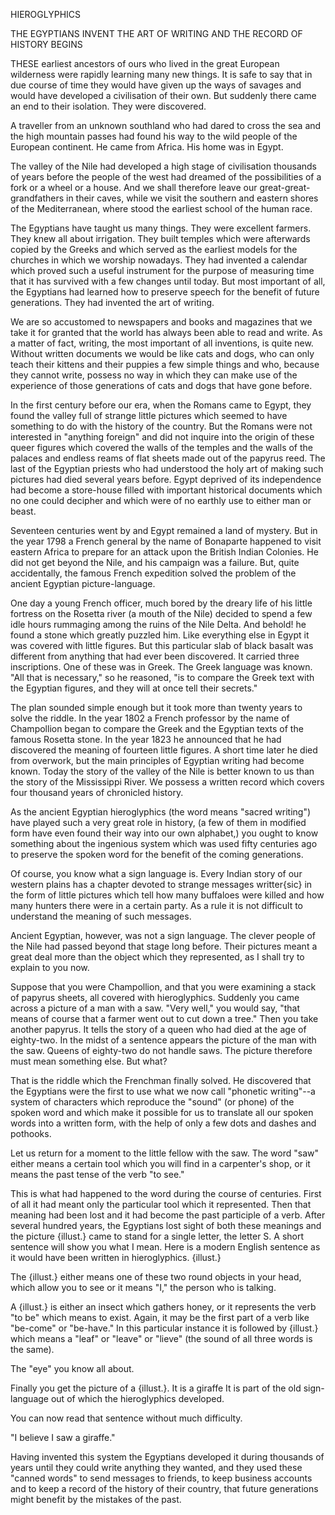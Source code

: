 HIEROGLYPHICS

THE EGYPTIANS INVENT THE ART OF
WRITING AND THE RECORD OF
HISTORY BEGINS


THESE earliest ancestors of ours who lived in the great
European wilderness were rapidly learning many new things.
It is safe to say that in due course of time they would have
given up the ways of savages and would have developed a
civilisation of their own. But suddenly there came an end to
their isolation. They were discovered.

A traveller from an unknown southland who had dared to
cross the sea and the high mountain passes had found his way
to the wild people of the European continent. He came from
Africa. His home was in Egypt.

The valley of the Nile had developed a high stage of civilisation
thousands of years before the people of the west had
dreamed of the possibilities of a fork or a wheel or a house.
And we shall therefore leave our great-great-grandfathers in
their caves, while we visit the southern and eastern shores of
the Mediterranean, where stood the earliest school of the
human race.

The Egyptians have taught us many things. They were
excellent farmers. They knew all about irrigation. They built
temples which were afterwards copied by the Greeks and which
served as the earliest models for the churches in which we worship
nowadays. They had invented a calendar which proved
such a useful instrument for the purpose of measuring time
that it has survived with a few changes until today. But most
important of all, the Egyptians had learned how to preserve
speech for the benefit of future generations. They had invented
the art of writing.

We are so accustomed to newspapers and books and magazines
that we take it for granted that the world has always been
able to read and write. As a matter of fact, writing, the most
important of all inventions, is quite new. Without written
documents we would be like cats and dogs, who can only teach
their kittens and their puppies a few simple things and who,
because they cannot write, possess no way in which they can
make use of the experience of those generations of cats and
dogs that have gone before.

In the first century before our era, when the Romans came
to Egypt, they found the valley full of strange little pictures
which seemed to have something to do with the history
of the country. But the Romans were not interested in "anything
foreign" and did not inquire into the origin of these queer
figures which covered the walls of the temples and the walls of
the palaces and endless reams of flat sheets made out of the
papyrus reed. The last of the Egyptian priests who had
understood the holy art of making such pictures had died several
years before. Egypt deprived of its independence had
become a store-house filled with important historical documents
which no one could decipher and which were of no earthly use
to either man or beast.

Seventeen centuries went by and Egypt remained a land
of mystery. But in the year 1798 a French general by the
name of Bonaparte happened to visit eastern Africa to prepare
for an attack upon the British Indian Colonies. He did
not get beyond the Nile, and his campaign was a failure. But,
quite accidentally, the famous French expedition solved the
problem of the ancient Egyptian picture-language.

One day a young French officer, much bored by the dreary
life of his little fortress on the Rosetta river (a mouth of the
Nile) decided to spend a few idle hours rummaging among
the ruins of the Nile Delta. And behold! he found a stone
which greatly puzzled him. Like everything else in Egypt
it was covered with little figures. But this particular slab of
black basalt was different from anything that had ever been
discovered. It carried three inscriptions. One of these was
in Greek. The Greek language was known. "All that is
necessary," so he reasoned, "is to compare the Greek text with
the Egyptian figures, and they will at once tell their secrets."

The plan sounded simple enough but it took more than
twenty years to solve the riddle. In the year 1802 a French
professor by the name of Champollion began to compare the
Greek and the Egyptian texts of the famous Rosetta stone. In
the year 1823 he announced that he had discovered the meaning
of fourteen little figures. A short time later he died from
overwork, but the main principles of Egyptian writing had
become known. Today the story of the valley of the Nile is
better known to us than the story of the Mississippi River.
We possess a written record which covers four thousand years
of chronicled history.

As the ancient Egyptian hieroglyphics (the word means
"sacred writing") have played such a very great role in
history, (a few of them in modified form have even found their
way into our own alphabet,) you ought to know something
about the ingenious system which was used fifty centuries ago
to preserve the spoken word for the benefit of the coming
generations.

Of course, you know what a sign language is. Every
Indian story of our western plains has a chapter devoted to
strange messages writter{sic} in the form of little pictures which
tell how many buffaloes were killed and how many hunters
there were in a certain party. As a rule it is not difficult to
understand the meaning of such messages.

Ancient Egyptian, however, was not a sign language. The
clever people of the Nile had passed beyond that stage long
before. Their pictures meant a great deal more than the object
which they represented, as I shall try to explain to you now.

Suppose that you were Champollion, and that you were
examining a stack of papyrus sheets, all covered with hieroglyphics.
Suddenly you came across a picture of a man with
a saw. "Very well," you would say, "that means of course that
a farmer went out to cut down a tree." Then you take another
papyrus. It tells the story of a queen who had died at the age
of eighty-two. In the midst of a sentence appears the picture
of the man with the saw. Queens of eighty-two do not handle
saws. The picture therefore must mean something else. But
what?

That is the riddle which the Frenchman finally solved.
He discovered that the Egyptians were the first to use what
we now call "phonetic writing"--a system of characters which
reproduce the "sound" (or phone) of the spoken word and
which make it possible for us to translate all our spoken words
into a written form, with the help of only a few dots and dashes
and pothooks.

Let us return for a moment to the little fellow with the saw.
The word "saw" either means a certain tool which you will find
in a carpenter's shop, or it means the past tense of the verb
"to see."

This is what had happened to the word during the course
of centuries. First of all it had meant only the particular tool
which it represented. Then that meaning had been lost and it
had become the past participle of a verb. After several hundred
years, the Egyptians lost sight of both these meanings and
the picture {illust.} came to stand for a single letter, the
letter S. A short sentence will show you what I mean. Here
is a modern English sentence as it would have been written in
hieroglyphics. {illust.}

The {illust.} either means one of these two round objects
in your head, which allow you to see or it means "I," the person
who is talking.

A {illust.} is either an insect which gathers honey, or it
represents the verb "to be" which means to exist. Again, it
may be the first part of a verb like "be-come" or "be-have."
In this particular instance it is followed by {illust.} which
means a "leaf" or "leave" or "lieve" (the sound of all three
words is the same).

The "eye" you know all about.

Finally you get the picture of a {illust.}. It is a giraffe
It is part of the old sign-language out of which the hieroglyphics
developed.

You can now read that sentence without much difficulty.

"I believe I saw a giraffe."

Having invented this system the Egyptians developed it
during thousands of years until they could write anything they
wanted, and they used these "canned words" to send messages
to friends, to keep business accounts and to keep a record of the
history of their country, that future generations might benefit
by the mistakes of the past.
